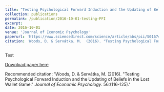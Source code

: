 ```yaml
---
title: "Testing Psychological Forward Induction and the Updating of Beliefs in the Lost Wallet Game"
collection: publications
permalink: /publication/2016-10-01-testing-PFI
excerpt:
date: 2016-10-01
venue: 'Journal of Economic Psychology'
paperurl: 'https://www.sciencedirect.com/science/article/abs/pii/S0167487015300313'
citation: 'Woods, D. & Servátka, M.  (2016). "Testing Psychological Forward Induction and the Updating of Beliefs in the Lost Wallet Game." <i>Journal of Economic Psychology</i>. 56:(116-125).'
---
```

Test

[Download paper here](https://www.sciencedirect.com/science/article/abs/pii/S0167487015300313)

Recommended citation: 'Woods, D. & Servátka, M.  (2016). "Testing Psychological Forward Induction and the Updating of Beliefs in the Lost Wallet Game." <i>Journal of Economic Psychology</i>. 56:(116-125).'